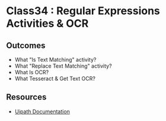 # Class34 : Regular Expressions Activities & OCR 

## Outcomes

- What "Is Text Matching" activity?
- What "Replace Text Matching" activity?
- What Is OCR?
- What Tesseract & Get Text OCR?

## Resources

- [Uipath Documentation](https://docs.uipath.com/)

